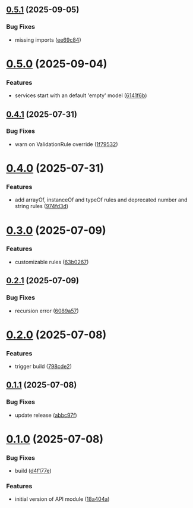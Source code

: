 ## [0.5.1](https://github.com/davi-it-projects/turtl-js-api/compare/v0.5.0...v0.5.1) (2025-09-05)


### Bug Fixes

* missing imports ([ee69c84](https://github.com/davi-it-projects/turtl-js-api/commit/ee69c8407b556a0f75432d3d080991150d889996))

# [0.5.0](https://github.com/davi-it-projects/turtl-js-api/compare/v0.4.1...v0.5.0) (2025-09-04)


### Features

* services start with an default 'empty' model ([6141f6b](https://github.com/davi-it-projects/turtl-js-api/commit/6141f6b3207706eec68a73cf4e7026d5f4625b64))

## [0.4.1](https://github.com/davi-it-projects/turtl-js-api/compare/v0.4.0...v0.4.1) (2025-07-31)


### Bug Fixes

* warn on ValidationRule override ([1f79532](https://github.com/davi-it-projects/turtl-js-api/commit/1f79532203f19ed7b7dbdd37f6e08c829fb153cb))

# [0.4.0](https://github.com/davi-it-projects/turtl-js-api/compare/v0.3.0...v0.4.0) (2025-07-31)


### Features

* add arrayOf, instanceOf and typeOf rules and deprecated number and string rules ([974fd3d](https://github.com/davi-it-projects/turtl-js-api/commit/974fd3d4dc890c67cb5e726732ac7ae1267f5f1e))

# [0.3.0](https://github.com/davi-it-projects/turtl-js-api/compare/v0.2.1...v0.3.0) (2025-07-09)


### Features

* customizable rules ([63b0267](https://github.com/davi-it-projects/turtl-js-api/commit/63b026711e2514386a488d41216ad8fb49671baf))

## [0.2.1](https://github.com/davi-it-projects/turtl-js-api/compare/v0.2.0...v0.2.1) (2025-07-09)


### Bug Fixes

* recursion error ([6089a57](https://github.com/davi-it-projects/turtl-js-api/commit/6089a57190a6cd2a497addea4a96d78b2afc0e4c))

# [0.2.0](https://github.com/davi-it-projects/turtl-js-api/compare/v0.1.1...v0.2.0) (2025-07-08)


### Features

* trigger build ([798cde2](https://github.com/davi-it-projects/turtl-js-api/commit/798cde27b2e1a7bbf5c65cb4c60e4b7da684d241))

## [0.1.1](https://github.com/davi-it-projects/turtl-js-api/compare/v0.1.0...v0.1.1) (2025-07-08)


### Bug Fixes

* update release ([abbc97f](https://github.com/davi-it-projects/turtl-js-api/commit/abbc97fcdef283cd14e5d7b8952670b0553db229))

# [0.1.0](https://github.com/davi-it-projects/turtl-js-api/compare/v0.0.0...v0.1.0) (2025-07-08)


### Bug Fixes

* build ([d4f177e](https://github.com/davi-it-projects/turtl-js-api/commit/d4f177ee627a89a6427680d7f0e8095335ad46c2))


### Features

* initial version of API module ([18a404a](https://github.com/davi-it-projects/turtl-js-api/commit/18a404a5d4e4796fc2ed740ebcfc1931ef107681))
